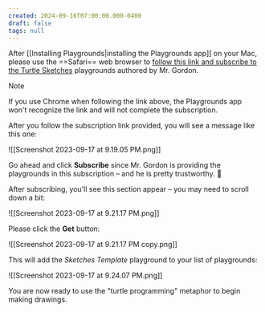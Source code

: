 ```yaml
---
created: 2024-09-16T07:00:00.000-0400
draft: false
tags: null
---
```


After [[Installing Playgrounds|installing the Playgrounds app]] on your Mac, please use the ==Safari== web browser to [follow this link and subscribe to the Turtle Sketches](https://developer.apple.com/ul/sp0?url=https://russellgordon.ca/turtle-sketches/feed.json) playgrounds authored by Mr. Gordon.

> [!NOTE]
> If you use Chrome when following the link above, the Playgrounds app won't recognize the link and will not complete the subscription.

After you follow the subscription link provided, you will see a message like this one:

![[Screenshot 2023-09-17 at 9.19.05 PM.png]]

Go ahead and click **Subscribe** since Mr. Gordon is providing the playgrounds in this subscription – and he is pretty trustworthy. 🙂

After subscribing, you'll see this section appear – you may need to scroll down a bit:

![[Screenshot 2023-09-17 at 9.21.17 PM.png]]

Please click the **Get** button:

![[Screenshot 2023-09-17 at 9.21.17 PM copy.png]]

This will add the *Sketches Template* playground to your list of playgrounds:

![[Screenshot 2023-09-17 at 9.24.07 PM.png]]

You are now ready to use the "turtle programming" metaphor to begin making drawings.